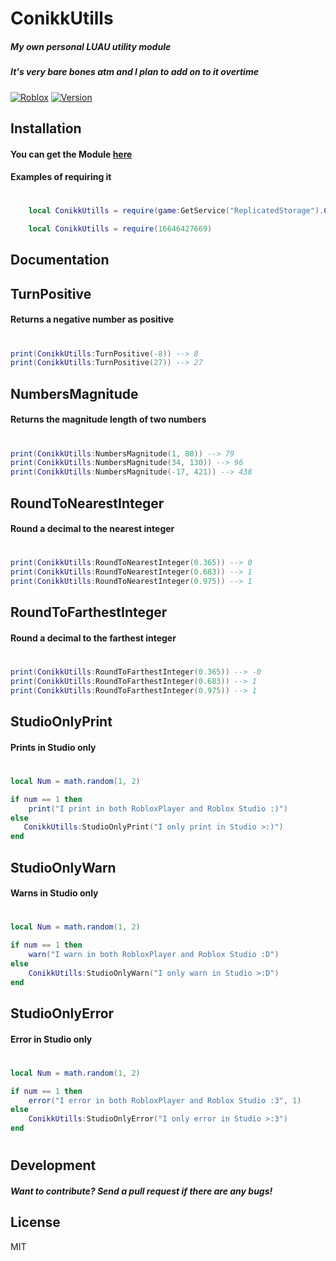 # ConikkUtills
##### My own personal LUAU utility module
##### It's very bare bones atm and I plan to add on to it overtime


[![Roblox](https://conikku.neocities.org/github%20assets/POWERED%20by%20roblox.png)](https://www.roblox.com)
[![Version](https://conikku.neocities.org/github%20assets/ver%20ConikkUtills.svg)](https://www.conikku.com)

## Installation
#### You can get the Module [here](https://www.roblox.com/library/16646427669/)

#### Examples of requiring it
#

```lua
    local ConikkUtills = require(game:GetService("ReplicatedStorage").ConikkUtills)
```

```lua
    local ConikkUtills = require(16646427669)
```

## Documentation
## TurnPositive
####  Returns a negative number as positive
#
```lua
print(ConikkUtills:TurnPositive(-8)) --> 8
print(ConikkUtills:TurnPositive(27)) --> 27
```

## NumbersMagnitude
#### Returns the magnitude length of two numbers
# 
```lua
print(ConikkUtills:NumbersMagnitude(1, 80)) --> 79
print(ConikkUtills:NumbersMagnitude(34, 130)) --> 96
print(ConikkUtills:NumbersMagnitude(-17, 421)) --> 438
```

## RoundToNearestInteger
#### Round a decimal to the nearest integer
# 
```lua
print(ConikkUtills:RoundToNearestInteger(0.365)) --> 0
print(ConikkUtills:RoundToNearestInteger(0.683)) --> 1
print(ConikkUtills:RoundToNearestInteger(0.975)) --> 1
```

## RoundToFarthestInteger
#### Round a decimal to the farthest integer
#
```lua
print(ConikkUtills:RoundToFarthestInteger(0.365)) --> -0
print(ConikkUtills:RoundToFarthestInteger(0.683)) --> 1
print(ConikkUtills:RoundToFarthestInteger(0.975)) --> 1
```

## StudioOnlyPrint
#### Prints in Studio only
# 
```lua
local Num = math.random(1, 2)

if num == 1 then
    print("I print in both RobloxPlayer and Roblox Studio :)")
else
   ConikkUtills:StudioOnlyPrint("I only print in Studio >:)")
end
```

## StudioOnlyWarn
#### Warns in Studio only
#
```lua
local Num = math.random(1, 2)

if num == 1 then
    warn("I warn in both RobloxPlayer and Roblox Studio :D")
else
    ConikkUtills:StudioOnlyWarn("I only warn in Studio >:D")
end
```

## StudioOnlyError
#### Error in Studio only
#
```lua
local Num = math.random(1, 2)

if num == 1 then
    error("I error in both RobloxPlayer and Roblox Studio :3", 1)
else
    ConikkUtills:StudioOnlyError("I only error in Studio >:3")
end
```
#

## Development
##### Want to contribute? Send a pull request if there are any bugs!

## License
MIT
